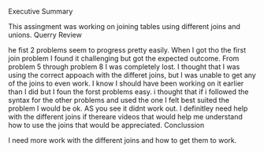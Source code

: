 
Executive Summary

This assingment was working on joining tables using different joins and unions.
Querry Review

he fist 2 problems seem to progress pretty easily. When I got tho the first join problem I found it challenging but got the expected outcome. From problem 5 through problem 8 I was completely lost. I thought that I was using the correct appoach with the differet joins, but I was unable to get any of the joins to even work. I know I should have been working on it earlier than I did but I foun the forst problems easy. i thought that if i followed the syntax for the other problems and used the one I felt best suited the problem I would be ok. AS you see it didnt work out. I definitley need help with the different joins if thereare videos that would help me understand how to use the joins that would be appreciated.
Conclussion

I need more work with the different joins and how to get them to work.
